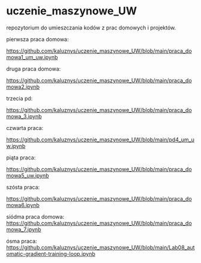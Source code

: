 # uczenie_maszynowe_UW
repozytorium do umieszczania kodów z prac domowych i projektów.

pierwsza praca domowa:

https://github.com/kaluznys/uczenie_maszynowe_UW/blob/main/praca_domowa1_um_uw.ipynb

druga praca domowa:

https://github.com/kaluznys/uczenie_maszynowe_UW/blob/main/praca_domowa2.ipynb

trzecia pd:

https://github.com/kaluznys/uczenie_maszynowe_UW/blob/main/praca_domowa_3.ipynb

czwarta praca:

https://github.com/kaluznys/uczenie_maszynowe_UW/blob/main/pd4_um_uw.ipynb

piąta praca:

https://github.com/kaluznys/uczenie_maszynowe_UW/blob/main/praca_domowa5_uw.ipynb

szósta praca: 

https://github.com/kaluznys/uczenie_maszynowe_UW/blob/main/praca_domowa6.ipynb

siódma praca domowa: 
https://github.com/kaluznys/uczenie_maszynowe_UW/blob/main/praca_domowa_7.ipynb

ósma praca:
https://github.com/kaluznys/uczenie_maszynowe_UW/blob/main/Lab08_automatic-gradient-training-loop.ipynb

